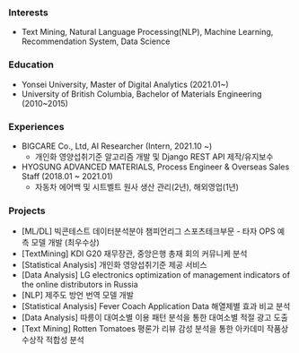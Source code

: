 ### Interests

* Text Mining, Natural Language Processing(NLP), Machine Learning, Recommendation System, Data Science

### Education

* Yonsei University, Master of Digital Analytics (2021.01~)
* University of British Columbia, Bachelor of Materials Engineering (2010~2015)

### Experiences

* BIGCARE Co., Ltd, AI Researcher (Intern, 2021.10 ~)
   - 개인화 영양섭취기준 알고리즘 개발 및 Django REST API 제작/유지보수
* HYOSUNG ADVANCED MATERIALS, Process Engineer & Overseas Sales Staff (2018.01 ~ 2021.01)
   - 자동차 에어백 및 시트벨트 원사 생산 관리(2년), 해외영업(1년)

### Projects

* [ML/DL] 빅콘테스트 데이터분석분야 챔피언리그 스포츠테크부문 - 타자 OPS 예측 모델 개발 (최우수상)
* [TextMining] KDI G20 재무장관, 중앙은행 총재 회의 커뮤니케 분석
* [Statistical Analysis] 개인화 영양섭취기준 제공 서비스
* [Data Analysis] LG electronics optimization of management indicators of the online distributors in Russia
* [NLP] 제주도 방언 번역 모델 개발
* [Statistical Analysis] Fever Coach Application Data 해열제별 효과 비교 분석
* [Data Analysis] 따릉이 대여소별 이용 패턴 분석을 통한 대여소별 적절 광고 도출
* [Text Mining] Rotten Tomatoes 평론가 리뷰 감성 분석을 통한 아카데미 작품상 수상작 적합성 분석
